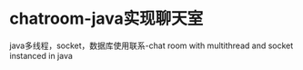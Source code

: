 # chatroom-java实现聊天室
java多线程，socket，数据库使用联系-chat room with multithread and socket instanced in java
